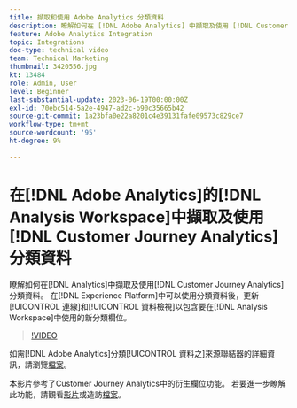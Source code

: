 ```yaml
---
title: 擷取和使用 Adobe Analytics 分類資料
description: 瞭解如何在 [!DNL Adobe Analytics] 中擷取及使用 [!DNL Customer Journey Analytics]分類資料。
feature: Adobe Analytics Integration
topic: Integrations
doc-type: technical video
team: Technical Marketing
thumbnail: 3420556.jpg
kt: 13484
role: Admin, User
level: Beginner
last-substantial-update: 2023-06-19T00:00:00Z
exl-id: 70ebc514-5a2e-4947-ad2c-b90c35665b42
source-git-commit: 1a23bfa0e22a8201c4e39131fafe09573c829ce7
workflow-type: tm+mt
source-wordcount: '95'
ht-degree: 9%

---
```


# 在[!DNL Adobe Analytics]的[!DNL Analysis Workspace]中擷取及使用[!DNL Customer Journey Analytics]分類資料

瞭解如何在[!DNL Analytics]中擷取及使用[!DNL Customer Journey Analytics]分類資料。 在[!DNL Experience Platform]中可以使用分類資料後，更新[!UICONTROL 連線]和[!UICONTROL 資料檢視]以包含要在[!DNL Analysis Workspace]中使用的新分類欄位。 

>[!VIDEO](https://video.tv.adobe.com/v/3423681/?quality=12&learn=on&captions=chi_hant)

如需[!DNL Adobe Analytics]分類[!UICONTROL 資料之]來源聯結器的詳細資訊，請瀏覽[檔案](https://experienceleague.adobe.com/docs/experience-platform/sources/ui-tutorials/create/adobe-applications/classifications.html?lang=zh-Hant)。

本影片參考了Customer Journey Analytics中的衍生欄位功能。 若要進一步瞭解此功能，請觀看[影片](https://experienceleague.adobe.com/docs/customer-journey-analytics-learn/tutorials/data-views/derived-fields-in-cja.html?lang=zh-Hant)或造訪[檔案](https://experienceleague.adobe.com/docs/analytics-platform/using/cja-dataviews/derived-fields.html?lang=zh-Hant)。
